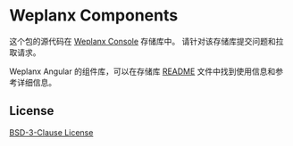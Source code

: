 # Weplanx Components

这个包的源代码在 [Weplanx Console](https://github.com/weplanx/console) 存储库中。 请针对该存储库提交问题和拉取请求。

Weplanx Angular 的组件库，可以在存储库 [README](https://github.com/weplanx/console/blob/main/README.md) 文件中找到使用信息和参考详细信息。

## License

[BSD-3-Clause License](https://github.com/weplanx/console/blob/main/LICENSE)
